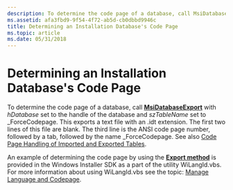 ```yaml
---
description: To determine the code page of a database, call MsiDatabaseExport with hDatabase set to the handle of the database and szTableName set to \_ForceCodepage.
ms.assetid: afa3fbd9-9f54-4f72-ab5d-cb0dbbd9946c
title: Determining an Installation Database's Code Page
ms.topic: article
ms.date: 05/31/2018
---
```


# Determining an Installation Database's Code Page

To determine the code page of a database, call [**MsiDatabaseExport**](/windows/desktop/api/Msiquery/nf-msiquery-msidatabaseexporta) with *hDatabase* set to the handle of the database and *szTableName* set to \_ForceCodepage. This exports a text file with an .idt extension. The first two lines of this file are blank. The third line is the ANSI code page number, followed by a tab, followed by the name \_ForceCodepage. See also [Code Page Handling of Imported and Exported Tables](code-page-handling-of-imported-and-exported-tables.md).

An example of determining the code page by using the [**Export method**](database-export.md) is provided in the Windows Installer SDK as a part of the utility WiLangId.vbs. For more information about using WiLangId.vbs see the topic: [Manage Language and Codepage](manage-language-and-codepage.md).

 

 



